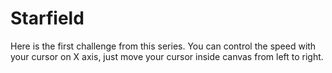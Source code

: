 # Starfield

Here is the first challenge from this series.
You can control the speed with your cursor on X axis, just move your cursor inside canvas from left to right.

<canvas style="margin: 1rem auto;display:block;" id="canvas"  height="600" width="600"/>

 <script type="text/javascript">
    const load = async() => {
        let wasm = await import("../wasm/starfield/starfield.js");
        wasm.default();
    };
    load();
</script> 
